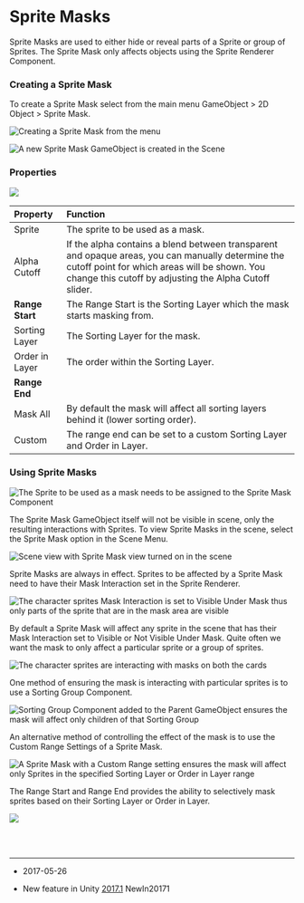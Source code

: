 # Sprite Masks

Sprite Masks are used to either hide or reveal parts of a Sprite or group of Sprites. The Sprite Mask only affects objects using the Sprite Renderer Component.

### Creating a Sprite Mask

To create a Sprite Mask select from the main menu GameObject > 2D Object > Sprite Mask.

![Creating a Sprite Mask from the menu](../uploads/Main/SpriteMask1.png)


![A new Sprite Mask GameObject is created in the Scene](../uploads/Main/SpriteMask2.png)


### Properties

![](../uploads/Main/SpriteMask3.png)

| Property| Function |
|:---|:---| 
| Sprite| The sprite to be used as a mask.|
| Alpha Cutoff| If the alpha contains a blend between transparent and opaque areas, you can manually determine the cutoff point for which areas will be shown. You change this cutoff by adjusting the Alpha Cutoff slider.|
| __Range Start__ | The Range Start is the Sorting Layer which the mask starts masking from.|
| Sorting Layer| The Sorting Layer for the mask.|
| Order in Layer| The order within the Sorting Layer.|
| __Range End__ |  |
| Mask All| By default the mask will affect all sorting layers behind it (lower sorting order).|
| Custom| The range end can be set to a custom Sorting Layer and Order in Layer.|



### Using Sprite Masks

![The Sprite to be used as a mask needs to be assigned to the Sprite Mask Component](../uploads/Main/SpriteMask4.png)

The Sprite Mask GameObject itself will not be visible in scene, only the resulting interactions with Sprites. To view Sprite Masks in the scene, select the Sprite Mask option in the Scene Menu.

![Scene view with Sprite Mask view turned on in the scene](../uploads/Main/SpriteMask5.jpg)

Sprite Masks are always in effect. Sprites to be affected by a Sprite Mask need to have their Mask Interaction set in the Sprite Renderer.

![The character sprites Mask Interaction is set to Visible Under Mask thus only parts of the sprite that are in the mask area are visible](../uploads/Main/SpriteMask6.jpg)


By default a Sprite Mask will affect any sprite in the scene that has their Mask Interaction set to Visible or Not Visible Under Mask. Quite often we want the mask to only affect a particular sprite or a group of sprites.

![The character sprites are interacting with masks on both the cards](../uploads/Main/SpriteMask7.jpg)

One method of ensuring the mask is interacting with particular sprites is to use a Sorting Group Component.

![Sorting Group Component added to the Parent GameObject ensures the mask will affect only children of that Sorting Group](../uploads/Main/SpriteMask8.jpg)

An alternative method of controlling the effect of the mask is to use the Custom Range Settings of a Sprite Mask.

![A Sprite Mask with a Custom Range setting ensures the mask will affect only Sprites in the specified Sorting Layer or Order in Layer range](../uploads/Main/SpriteMask9.jpg)



The Range Start and Range End provides the ability to selectively mask sprites based on their Sorting Layer or Order in Layer.

![](../uploads/Main/SpriteMask10.jpg)

<br/><br/>

----

* <span class="page-edit">2017-05-26 <!-- include IncludeTextNewPageNoEdit --></span>
 
* <span class="page-history">New feature in Unity [2017.1](../Manual/30_search.html?q=newin20171) <span class="search-words">NewIn20171</span></span>

